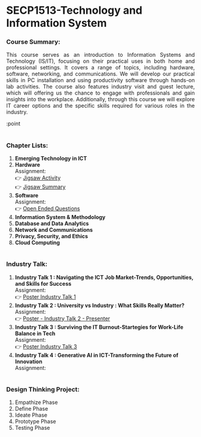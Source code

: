 # SECP1513-Technology and Information System

### Course Summary:

<p align="justify">This course serves as an introduction to Information Systems and Technology (IS/IT), focusing on their practical uses in both home and professional settings. It covers a range of topics, including hardware, software, networking, and communications. We will develop our practical skills in PC installation and using productivity software through hands-on lab activities. The course also features industry visit and guest lecture, which will offering us the chance to engage with professionals and gain insights into the workplace. Additionally, through this course we will explore IT career options and the specific skills required for various roles in the industry.</p>

:point
# 

### Chapter Lists:
1.	<b>Emerging Technology in ICT </b>   
2.	<b>Hardware </b></br>
    Assignment: </br>
    👉 [Jigsaw Activity](https://github.com/arul1001/SECP1513-Technology-and-Information-System/blob/cb79981214131086eea4f561b754d96cdc529314/Jigsaw_Activity_Group3_System_Unit_and_Its_Componnets.pdf) </br>
    👉 [Jigsaw Summary](https://github.com/arul1001/SECP1513-Technology-and-Information-System/blob/cb79981214131086eea4f561b754d96cdc529314/Jigsaw_Group%20Summary.pdf
)
3.	<b>Software </b></br>
    Assignment: </br>
    👉 [Open Ended Questions](https://github.com/arul1001/SECP1513-Technology-and-Information-System/blob/f262a1006fa9d23a1e6b03b04a8d7969827ca378/Chapter3_Software-Open-Ended_Questions.pdf) </br>
6.	<b> Information System & Methodology </b>
7.	<b> Database and Data Analytics </b>
8.	<b> Network and Communications </b>
9.	<b> Privacy, Security, and Ethics </b>
10.	<b> Cloud Computing </b>

# 

### Industry Talk:
1. <b>Industry Talk 1 : Navigating the ICT Job Market-Trends, Opportunities, and Skills for Success </b> </br>
   Assignment: </br>
   👉 [Poster Industry Talk 1](https://github.com/arul1001/SECP1513-Technology-and-Information-System/blob/389927d5028822f09f8d0d9664099ae100bade86/Group3_SECP1513_Industry_Talk1.pdf
)
3. <b>Industry Talk 2 : University vs Industry : What Skills Really Matter? </b> </br>
   Assignment: </br>
   👉 [Poster - Industry Talk 2 - Presenter](https://github.com/arul1001/SECP1513-Technology-and-Information-System/blob/389927d5028822f09f8d0d9664099ae100bade86/Group3_Industry_Talk2_Presenter.pdf
) 
5. <b> Industry Talk 3 : Surviving the IT Burnout-Startegies for Work-Life Balance in Tech </b> </br>
   Assignment: </br>
   👉 [Poster Industry Talk 3](https://github.com/arul1001/SECP1513-Technology-and-Information-System/blob/389927d5028822f09f8d0d9664099ae100bade86/Group3_SECP1513_Industry_Talk3.pdf
)
7. <b> Industry Talk 4 : Generative AI in ICT-Transforming the Future of Innovation </b> </br>
   Assignment:

# 

### Design Thinking Project:
1. Empathize Phase
2. Define Phase
3. Ideate Phase
4. Prototype Phase
5. Testing Phase
   
